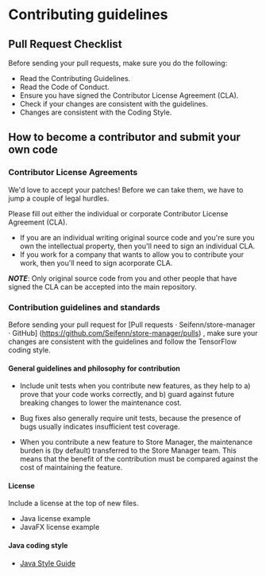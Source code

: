 # Contributing guidelines

## Pull Request Checklist

Before sending your pull requests, make sure you do the following:

- Read the Contributing Guidelines.
- Read the Code of Conduct.
- Ensure you have signed the Contributor License Agreement (CLA).
- Check if your changes are consistent with the guidelines.
- Changes are consistent with the Coding Style.

## How to become a contributor and submit your own code

### Contributor License Agreements

We'd love to accept your patches! Before we can take them, we have to jump a couple of legal hurdles.

Please fill out either the individual or corporate Contributor License Agreement (CLA).

- If you are an individual writing original source code and you're sure you own the intellectual property, then you'll need to sign an individual CLA.
- If you work for a company that wants to allow you to contribute your work, then you'll need to sign acorporate CLA.

_**NOTE**_: Only original source code from you and other people that have signed the CLA can be accepted into the main repository.

### Contribution guidelines and standards

Before sending your pull request for [Pull requests · Seifenn/store-manager · GitHub] (https://github.com/Seifenn/store-manager/pulls) , make sure your changes are consistent with the guidelines and follow the TensorFlow coding style.

#### General guidelines and philosophy for contribution

- Include unit tests when you contribute new features, as they help to a) prove that your code works correctly, and b) guard against future breaking changes to lower the maintenance cost.

- Bug fixes also generally require unit tests, because the presence of bugs usually indicates insufficient test coverage.

- When you contribute a new feature to Store Manager, the maintenance burden is (by default) transferred to the Store Manager team. This means that the benefit of the contribution must be compared against the cost of maintaining the feature.

#### License

Include a license at the top of new files.

- Java license example
- JavaFX license example

#### Java coding style

- [Java Style Guide](https://www.oracle.com/technetwork/java/codeconventions-150003.pdf)
